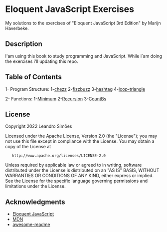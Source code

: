 # Eloquent JavaScript Exercises

My solutions to the exercises of "Eloquent JavaScript 3rd Edition" by Marijn Haverbeke.

## Description

I'am using this book to study programming and JavaScript. While i`am doing the exercises i'll updating this repo.

## Table of Contents

1- Program Structure:
    1-[chezz](./program-structure/chezz.js)
    2-[fizzbuzz](./program-structure/fizzbuzz.js)
    3-[hashtag](./program-structure/hashtag.js)
    4-[loop-triangle](./program-structure/loop-triangle.js)

2- Functions: [](./functions/function_If.js)
    1-[Minimum](./functions/min.js)
    2-[Recursion](./functions/iseven.js)
    3-[CountBs](./functions/countBs.js)

## License

 Copyright 2022 Leandro Simões

   Licensed under the Apache License, Version 2.0 (the "License");
   you may not use this file except in compliance with the License.
   You may obtain a copy of the License at

       http://www.apache.org/licenses/LICENSE-2.0

   Unless required by applicable law or agreed to in writing, software
   distributed under the License is distributed on an "AS IS" BASIS,
   WITHOUT WARRANTIES OR CONDITIONS OF ANY KIND, either express or implied.
   See the License for the specific language governing permissions and
   limitations under the License.

## Acknowledgments

* [Eloquent JavaScript](https://eloquentjavascript.net/)
* [MDN](https://developer.mozilla.org/en-US/)
* [awesome-readme](https://github.com/matiassingers/awesome-readme)


